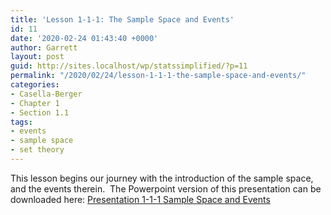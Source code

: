 ```yaml
---
title: 'Lesson 1-1-1: The Sample Space and Events'
id: 11
date: '2020-02-24 01:43:40 +0000'
author: Garrett
layout: post
guid: http://sites.localhost/wp/statssimplified/?p=11
permalink: "/2020/02/24/lesson-1-1-1-the-sample-space-and-events/"
categories:
- Casella-Berger
- Chapter 1
- Section 1.1
tags:
- events
- sample space
- set theory
---
```


This lesson begins our journey with the introduction of the sample space, and the events therein.  The Powerpoint version of this presentation can be downloaded here: [Presentation 1-1-1 Sample Space and Events](/lessons/Presentation-1-1-1-Sample-Space-and-Events.pptx)

<object data="/lessons/Presentation-1-1-1-Sample-Space-and-Events.pdf" width="1000" height="1000" type='application/pdf'/>